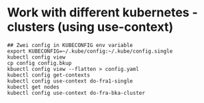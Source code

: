 # Work with different kubernetes - clusters (using use-context) 

```
## Zwei config in KUBECONFIG env variable 
export KUBECONFIG=~/.kube/config:~/.kube/config.single
kubectl config view 
cp config config.bkup 
kbuectl config view --flatten > config.yaml 
kubectl config get-contexts 
kubectl config use-context do-fra1-single 
kubectl get nodes 
kubectl config use-context do-fra-bka-cluster 
```
